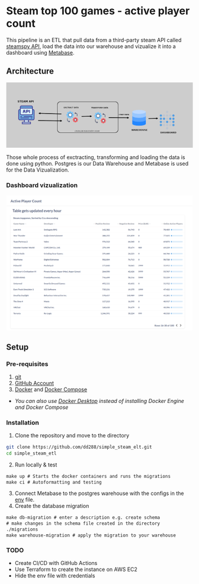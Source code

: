 # Steam top 100 games - active player count

This pipeline is an ETL that pull data from a third-party steam API called [steamspy API](https://steamspy.com/), load the data into our warehouse
and vizualize it into a dashboard using [Metabase](https://www.metabase.com/).

## Architecture
![alt text](https://github.com/dd288/simple_steam_elt/blob/main/resources/images/readme_pipe.png)

Those whole process of exctracting, transforming and loading the data is done using python. Postgres is our Data Warehouse and Metabase is used for the 
Data Vizualization.

### Dashboard vizualization
![alt text](https://github.com/dd288/simple_steam_elt/blob/main/resources/images/Pasted%20image.png)

## Setup
### Pre-requisites

1. [git](https://git-scm.com/downloads)
2. [GitHub Account](https://github.com/join)
3. [Docker](https://docs.docker.com/engine/install/) and [Docker Compose](https://docs.docker.com/compose/gettingstarted/)

* *You can also use [Docker Desktop](https://www.docker.com/products/docker-desktop/) instead of installing Docker Engine and Docker Compose*

### Installation

1. Clone the repository and move to the directory
```bash
git clone https://github.com/dd288/simple_steam_elt.git
cd simple_steam_etl
```
2. Run locally & test
```
make up # Starts the docker containers and runs the migrations
make ci # Autoformatting and testing
```
3. Connect Metabase to the postgres warehouse with the configs in the [env](https://github.com/dd288/simple_steam_elt/blob/main/env) file.
4. Create the database migration
```
make db-migration # enter a description e.g. create schema
# make changes in the schema file created in the directory ./migrations
make warehouse-migration # apply the migration to your warehouse
```

### TODO
* Create CI/CD with GitHub Actions
* Use Terraform to create the instance on AWS EC2
* Hide the env file with credentials
